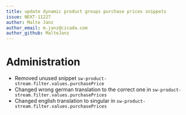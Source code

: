 ```yaml
---
title: update dynamic product groups purchase prices snippets
issue: NEXT-11227
author: Malte Janz
author_email: m.janz@cicada.com
author_github: MalteJanz
---
```

# Administration
* Removed unused snippet `sw-product-stream.filter.values.purchasePrice`
* Changed wrong german translation to the correct one in `sw-product-stream.filter.values.purchasePrices`
* Changed english translation to singular in `sw-product-stream.filter.values.purchasePrices`
